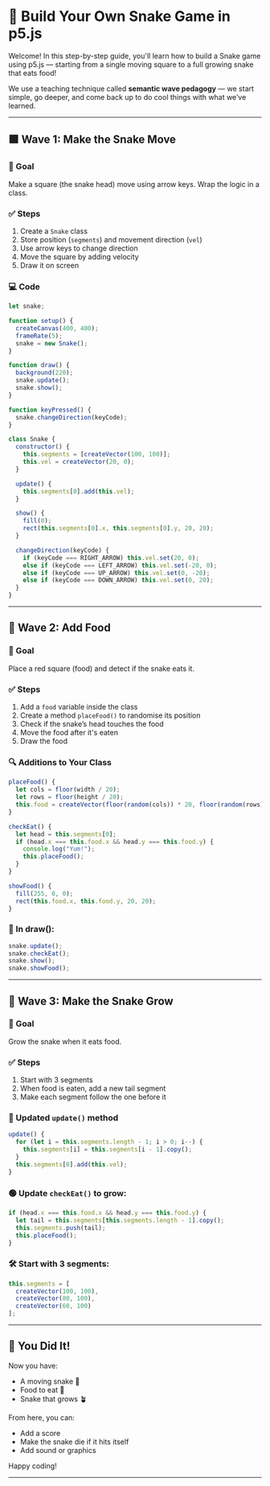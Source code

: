 
# 🐍 Build Your Own Snake Game in p5.js

Welcome! In this step-by-step guide, you'll learn how to build a Snake game using p5.js — starting from a single moving square to a full growing snake that eats food!

We use a teaching technique called **semantic wave pedagogy** — we start simple, go deeper, and come back up to do cool things with what we’ve learned.

---

## 🟩 Wave 1: Make the Snake Move

### 🎯 Goal
Make a square (the snake head) move using arrow keys. Wrap the logic in a class.

### ✅ Steps

1. Create a `Snake` class
2. Store position (`segments`) and movement direction (`vel`)
3. Use arrow keys to change direction
4. Move the square by adding velocity
5. Draw it on screen

### 💻 Code

```js
let snake;

function setup() {
  createCanvas(400, 400);
  frameRate(5);
  snake = new Snake();
}

function draw() {
  background(220);
  snake.update();
  snake.show();
}

function keyPressed() {
  snake.changeDirection(keyCode);
}

class Snake {
  constructor() {
    this.segments = [createVector(100, 100)];
    this.vel = createVector(20, 0);
  }

  update() {
    this.segments[0].add(this.vel);
  }

  show() {
    fill(0);
    rect(this.segments[0].x, this.segments[0].y, 20, 20);
  }

  changeDirection(keyCode) {
    if (keyCode === RIGHT_ARROW) this.vel.set(20, 0);
    else if (keyCode === LEFT_ARROW) this.vel.set(-20, 0);
    else if (keyCode === UP_ARROW) this.vel.set(0, -20);
    else if (keyCode === DOWN_ARROW) this.vel.set(0, 20);
  }
}
```

---

## 🍎 Wave 2: Add Food

### 🎯 Goal
Place a red square (food) and detect if the snake eats it.

### ✅ Steps

1. Add a `food` variable inside the class
2. Create a method `placeFood()` to randomise its position
3. Check if the snake’s head touches the food
4. Move the food after it's eaten
5. Draw the food

### 🔍 Additions to Your Class

```js
placeFood() {
  let cols = floor(width / 20);
  let rows = floor(height / 20);
  this.food = createVector(floor(random(cols)) * 20, floor(random(rows)) * 20);
}

checkEat() {
  let head = this.segments[0];
  if (head.x === this.food.x && head.y === this.food.y) {
    console.log("Yum!");
    this.placeFood();
  }
}

showFood() {
  fill(255, 0, 0);
  rect(this.food.x, this.food.y, 20, 20);
}
```

### 🧠 In draw():

```js
snake.update();
snake.checkEat();
snake.show();
snake.showFood();
```

---

## 🐍 Wave 3: Make the Snake Grow

### 🎯 Goal
Grow the snake when it eats food.

### ✅ Steps

1. Start with 3 segments
2. When food is eaten, add a new tail segment
3. Make each segment follow the one before it

### 🔁 Updated `update()` method

```js
update() {
  for (let i = this.segments.length - 1; i > 0; i--) {
    this.segments[i] = this.segments[i - 1].copy();
  }
  this.segments[0].add(this.vel);
}
```

### 🟢 Update `checkEat()` to grow:

```js
if (head.x === this.food.x && head.y === this.food.y) {
  let tail = this.segments[this.segments.length - 1].copy();
  this.segments.push(tail);
  this.placeFood();
}
```

### 🛠 Start with 3 segments:

```js
this.segments = [
  createVector(100, 100),
  createVector(80, 100),
  createVector(60, 100)
];
```

---

## 🎉 You Did It!

Now you have:
- A moving snake 🐍
- Food to eat 🍎
- Snake that grows 🪴

From here, you can:
- Add a score
- Make the snake die if it hits itself
- Add sound or graphics

Happy coding!

---
